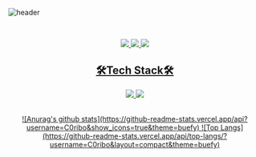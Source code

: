 ![header](https://capsule-render.vercel.app/api?type=rounded&color=0:e6e6fa,100:fff0f5&height=100&animation=FadeIn&section=footer&text=Hi,I'mC0ribo🌷&fontAlign=50&fontColor=808080)

<br/>

<!-- gmail, twitter, blog icons -->
<p align="center">
  <a href="https://twitter.com/peachpeng25"><img src="https://img.shields.io/badge/Twitter-1DA1F2?style=flat-square&logo=Twitter&logoColor=white"/>
  <a href="mailto:dmsry1022@gmail.com"><img src="https://img.shields.io/badge/Gmail-EA4335?style=flat-square&logo=Gmail&logoColor=white"/>
  <a href="https://c0ribo-fedev-blog.netlify.app"><img src="https://img.shields.io/badge/Netlify-00C7B7?style=flat-square&logo=Netlify&logoColor=white"/>
</p>
  
<!-- stack icons  -->
<h2 align="center">🛠️Tech Stack🛠️</h2>

<p align="center">
  <img src="https://img.shields.io/badge/html5-E34F26?style=flat&logo=html5&logoColor=white">
  <img src="https://img.shields.io/badge/CSS-1572B6?style=flat&logo=css3&logoColor=white">
</p>
  
<br/>
    
<!-- GitHub-readme-stats  -->
<div align="center">
  ![Anurag's github stats](https://github-readme-stats.vercel.app/api?username=C0ribo&show_icons=true&theme=buefy)
  ![Top Langs](https://github-readme-stats.vercel.app/api/top-langs/?username=C0ribo&layout=compact&theme=buefy)
</div>
